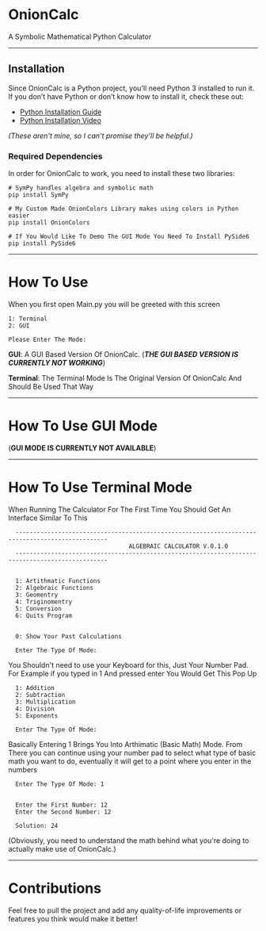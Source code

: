 # OnionCalc

A Symbolic Mathematical Python Calculator

---

## Installation

Since OnionCalc is a Python project, you'll need Python 3 installed to run it. If you don’t have Python or don’t know how to install it, check these out:

- [Python Installation Guide](https://www.geeksforgeeks.org/how-to-install-python-on-windows/)
- [Python Installation Video](https://www.youtube.com/watch?v=8cAEH1i_5s0)

*(These aren’t mine, so I can't promise they’ll be helpful.)*


### Required Dependencies

In order for OnionCalc to work, you need to install these two libraries:

```
# SymPy handles algebra and symbolic math
pip install SymPy

# My Custom Made OnionColors Library makes using colors in Python easier
pip install OnionColors

# If You Would Like To Demo The GUI Mode You Need To Install PySide6
pip install PySide6
```

---

# How To Use

When you first open Main.py you will be greeted with this screen

```
1: Terminal
2: GUI

Please Enter The Mode: 
```

**GUI**: A GUI Based Version Of OnionCalc. (***THE GUI BASED VERSION IS CURRENTLY NOT WORKING***) 

**Terminal**: The Terminal Mode Is The Original Version Of OnionCalc And Should Be Used That Way

---

# How To Use GUI Mode

(**GUI MODE IS CURRENTLY NOT AVAILABLE**)

---


# How To Use Terminal Mode

When Running The Calculator For The First Time You Should Get An Interface Similar To This

```
  ------------------------------------------------------------------------------------------------
                                  ALGEBRAIC CALCULATOR V.0.1.0
  ------------------------------------------------------------------------------------------------
  
  
  1: Artithmatic Functions
  2: Algebraic Functions
  3: Geomentry
  4: Triginomentry
  5: Conversion
  6: Quits Program
  
      
  0: Show Your Past Calculations
  
  Enter The Type Of Mode:
```

You Shouldn't need to use your Keyboard for this, Just Your Number Pad. For Example if you typed in 1 And pressed enter You Would Get This Pop Up

```
  1: Addition
  2: Subtraction
  3: Multiplication
  4: Division
  5: Exponents
  
  Enter The Type Of Mode: 

```

Basically Entering 1 Brings You Into Arthimatic (Basic Math) Mode. From There you can continue using your number pad to select what type of basic math you want to do, eventually it will get to a point where you enter in the numbers

```
  Enter The Type Of Mode: 1


  Enter the First Number: 12
  Enter the Second Number: 12
  
  Solution: 24 
```

(Obviously, you need to understand the math behind what you're doing to actually make use of OnionCalc.)

---

# Contributions

Feel free to pull the project and add any quality-of-life improvements or features you think would make it better!





